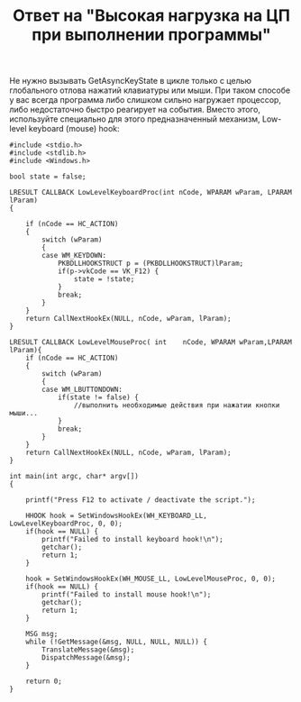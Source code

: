 ﻿---
title: "Ответ на \"Высокая нагрузка на ЦП при выполнении программы\""
se.owner.user_id: 240512
se.owner.display_name: "MSDN.WhiteKnight"
se.owner.link: "https://ru.stackoverflow.com/users/240512/msdn-whiteknight"
se.answer_id: 927170
se.question_id: 926187
se.post_type: answer
se.is_accepted: False
---
<p>Не нужно вызывать GetAsyncKeyState в цикле только с целью глобального отлова нажатий клавиатуры или мыши. При таком способе у вас всегда программа либо слишком сильно нагружает процессор, либо недостаточно быстро реагирует на события. Вместо этого, используйте специально для этого предназначенный механизм, Low-level keyboard (mouse) hook:</p>

<pre><code>#include &lt;stdio.h&gt;
#include &lt;stdlib.h&gt;
#include &lt;Windows.h&gt;

bool state = false;

LRESULT CALLBACK LowLevelKeyboardProc(int nCode, WPARAM wParam, LPARAM lParam)
{    

    if (nCode == HC_ACTION)
    {
        switch (wParam)
        {
        case WM_KEYDOWN:
            PKBDLLHOOKSTRUCT p = (PKBDLLHOOKSTRUCT)lParam;
            if(p-&gt;vkCode == VK_F12) {               
                state = !state;             
            }           
            break;
        }
    }
    return CallNextHookEx(NULL, nCode, wParam, lParam);
}

LRESULT CALLBACK LowLevelMouseProc( int    nCode, WPARAM wParam,LPARAM lParam){
    if (nCode == HC_ACTION)
    {
        switch (wParam)
        {
        case WM_LBUTTONDOWN:            
            if(state != false) {
                //выполнить необходимые действия при нажатии кнопки мыши...             
            }
            break;
        }
    }
    return CallNextHookEx(NULL, nCode, wParam, lParam);
}

int main(int argc, char* argv[])
{

    printf("Press F12 to activate / deactivate the script.");

    HHOOK hook = SetWindowsHookEx(WH_KEYBOARD_LL, LowLevelKeyboardProc, 0, 0);
    if(hook == NULL) {
        printf("Failed to install keyboard hook!\n");
        getchar();
        return 1;
    }

    hook = SetWindowsHookEx(WH_MOUSE_LL, LowLevelMouseProc, 0, 0);
    if(hook == NULL) {
        printf("Failed to install mouse hook!\n");
        getchar();
        return 1;
    }

    MSG msg;
    while (!GetMessage(&amp;msg, NULL, NULL, NULL)) {    
        TranslateMessage(&amp;msg);
        DispatchMessage(&amp;msg);
    }       

    return 0;
}
</code></pre>

